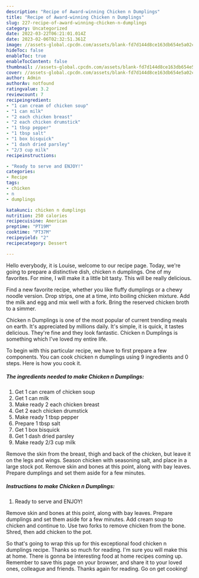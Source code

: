 ```yaml
---
description: "Recipe of Award-winning Chicken n Dumplings"
title: "Recipe of Award-winning Chicken n Dumplings"
slug: 227-recipe-of-award-winning-chicken-n-dumplings
category: Uncategorized
date: 2022-03-22T06:21:01.014Z
date: 2023-02-06T02:32:51.361Z
image: //assets-global.cpcdn.com/assets/blank-fd7d144d8ce163db654e5a02c40b08a2775adb7897d16e4062681dc7e1b2800f.png
hideToc: false
enableToc: true
enableTocContent: false
thumbnail: //assets-global.cpcdn.com/assets/blank-fd7d144d8ce163db654e5a02c40b08a2775adb7897d16e4062681dc7e1b2800f.png
cover: //assets-global.cpcdn.com/assets/blank-fd7d144d8ce163db654e5a02c40b08a2775adb7897d16e4062681dc7e1b2800f.png
author: Admin
authorAv: notfound
ratingvalue: 3.2
reviewcount: 7
recipeingredient:
- "1 can cream of chicken soup"
- "1 can milk"
- "2 each chicken breast"
- "2 each chicken drumstick"
- "1 tbsp pepper"
- "1 tbsp salt"
- "1 box bisquick"
- "1 dash dried parsley"
- "2/3 cup milk"
recipeinstructions:

- "Ready to serve and ENJOY!"
categories:
- Recipe
tags:
- chicken
- n
- dumplings

katakunci: chicken n dumplings 
nutrition: 250 calories
recipecuisine: American
preptime: "PT19M"
cooktime: "PT37M"
recipeyield: "2"
recipecategory: Dessert

---
```



Hello everybody, it is Louise, welcome to our recipe page. Today, we're going to prepare a distinctive dish, chicken n dumplings. One of my favorites. For mine, I will make it a little bit tasty. This will be really delicious.

Find a new favorite recipe, whether you like fluffy dumplings or a chewy noodle version. Drop strips, one at a time, into boiling chicken mixture. Add the milk and egg and mix well with a fork. Bring the reserved chicken broth to a simmer.

Chicken n Dumplings is one of the most popular of current trending meals on earth. It's appreciated by millions daily. It's simple, it is quick, it tastes delicious. They're fine and they look fantastic. Chicken n Dumplings is something which I've loved my entire life.


To begin with this particular recipe, we have to first prepare a few components. You can cook chicken n dumplings using 9 ingredients and 0 steps. Here is how you cook it.

<!--inarticleads1-->

##### The ingredients needed to make Chicken n Dumplings:

1. Get 1 can cream of chicken soup
1. Get 1 can milk
1. Make ready 2 each chicken breast
1. Get 2 each chicken drumstick
1. Make ready 1 tbsp pepper
1. Prepare 1 tbsp salt
1. Get 1 box bisquick
1. Get 1 dash dried parsley
1. Make ready 2/3 cup milk


Remove the skin from the breast, thigh and back of the chicken, but leave it on the legs and wings. Season chicken with seasoning salt, and place in a large stock pot. Remove skin and bones at this point, along with bay leaves. Prepare dumplings and set them aside for a few minutes. 

<!--inarticleads2-->

##### Instructions to make Chicken n Dumplings:


1. Ready to serve and ENJOY!

Remove skin and bones at this point, along with bay leaves. Prepare dumplings and set them aside for a few minutes. Add cream soup to chicken and continue to. Use two forks to remove chicken from the bone. Shred, then add chicken to the pot. 

So that's going to wrap this up for this exceptional food chicken n dumplings recipe. Thanks so much for reading. I'm sure you will make this at home. There is gonna be interesting food at home recipes coming up. Remember to save this page on your browser, and share it to your loved ones, colleague and friends. Thanks again for reading. Go on get cooking!
